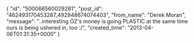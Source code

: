  {
   "id": "500066560029281",
   "post_id": "462493170453287_492948674074403",
   "from_name": "Derek Moran",
   "message": "..interesting OZ's money is going PLASTIC at the same time ours is being ushered in, too :/",
   "created_time": "2013-04-06T01:31:35+0000"
 }
